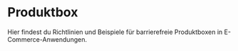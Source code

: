 # Produktbox
Hier findest du Richtlinien und Beispiele für barrierefreie Produktboxen in E-Commerce-Anwendungen.